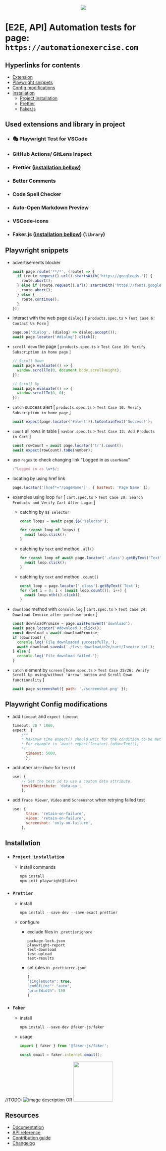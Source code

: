 <p align="center">
<img src=https://skillicons.dev/icons?i=vscode,nodejs,js,ts,github />
</p>

# [E2E, API] Automation tests for page: `https://automationexercise.com`

## Hyperlinks for contents

- [Extension](#used-extensions-and-library-in-project)
- [Playwright snippets](#playwright-snippets)
- [Config modifications](#playwright-config-modifications)
- [Installation](#installation)
  - [Project installation](#project-installation)
  - [Prettier](#prettier)
  - [Faker.js](#faker)

## Used extensions and library in project

- ### 🎭 Playwright Test for VSCode
- ### GitHub Actions/ GitLens Inspect
- ### Prettier ([installation bellow](#prettier))
- ### Better Comments
- ### Code Spell Checker
- ### Auto-Open Markdown Preview
- ### VSCode-icons
- ### Faker.js ([installation bellow](#faker)) (`library`)

## Playwright snippets

- advertisements blocker

  ```javascript
  await page.route('**/*', (route) => {
    if (route.request().url().startsWith('https://googleads.')) {
      route.abort();
    } else if (route.request().url().startsWith('https://fonts.googleapis.')) {
      route.abort();
    } else {
      route.continue();
    }
  });
  ```

- interact with the web page `dialogs` [ `products.spec.ts` > `Test Case 6: Contact Us Form` ]

  ```javascript
  page.on('dialog', (dialog) => dialog.accept());
  await page.locator('#dialog').click();
  ```

- `scroll down` the page [ `products.spec.ts` > `Test Case 10: Verify Subscription in home page` ]

  ```javascript
  // Scroll Down
  await page.evaluate(() => {
    window.scrollTo(0, document.body.scrollHeight);
  });

  // Scroll Up
  await page.evaluate(() => {
    window.scrollTo(0, 0);
  });
  ```

- `catch` success alert [ `products.spec.ts` > `Test Case 10: Verify Subscription in home page` ]

  ```javascript
  await expect(page.locator('#alert')).toContainText('Success!');
  ```

- `count` all rows in table [ `navbar.spec.ts` > `Test Case 12: Add Products in Cart` ]

  ```javascript
  const rowCount = await page.locator('tr').count();
  await expect(rowCount).toBe(number);
  ```

- use `regex` to check changing link "Logged in as `userName`"

  ```javascript
  /^Logged in as \w+$/;
  ```

- locating by using href link

  ```javascript
  page.locator('[href*="/pageName"]', { hasText: 'Page Name' });
  ```

- examples using loop `for` [ `cart.spec.ts` > `Test Case 20: Search Products and Verify Cart After Login` ]

  - catching by `$$ selector`

    ```javascript
    const loops = await page.$$('selector');

    for (const loop of loops) {
      await loop.click();
    }
    ```

  - catching by `text` and method `.all()`
    ```javascript
    for (const loop of await page.locator('.class').getByText('Text').all()) {
      await loop.click();
    }
    ```
  - catching by `text` and method `.count()`
    ```javascript
    const loop = page.locator('.class').getByText('Text');
    for (let i = 0; i < (await loop.count()); i++) {
      await loop.nth(i).click();
    }
    ```

- `download` method with `console.log` [ `cart.spec.ts` > `Test Case 24: Download Invoice after purchase order` ]

  ```javascript
  const downloadPromise = page.waitForEvent('download');
  await page.locator('#download').click();
  const download = await downloadPromise;
  if (download) {
    console.log('File downloaded successfully.');
    await download.saveAs('./test-download/e2e/cart/Invoice.txt');
  } else {
    console.log('File download failed.');
  }
  ```

- `catch` element by `screen` [ `home.spec.ts` > `Test Case 25/26: Verify Scroll Up using/without 'Arrow' button and Scroll Down functionality` ]

  ```javascript
  await page.screenshot({ path: './screenshot.png' });
  ```

## Playwright Config modifications

- add `timeout` and `expect timeout`
  ```javascript
  timeout: 30 * 1000,
  expect: {
      /**
      * Maximum time expect() should wait for the condition to be met.
      * For example in `await expect(locator).toHaveText();`
      */
        timeout: 5000,
        },
  ```
- add other `attribute` for `testid`
  ```javascript
  use: {
      // Set the test id to use a custom data attribute.
      testIdAttribute: 'data-qa',
      },
  ```
- add `Trace Viewer`, `Video` and `Screenshot` when retrying failed test
  ```javascript
  use: {
        trace: 'retain-on-failure',
        video: 'retain-on-failure',
        screenshot: 'only-on-failure',
      },
  ```

## Installation

- ### `Project installation`

  - install commands

    ```javascript
    npm install
    npm init playwright@latest
    ```

- ### `Prettier`

  - install
    ```javascript
    npm install --save-dev --save-exact prettier
    ```
  - configure

    - exclude files in `.prettierignore`

      ```
      package-lock.json
      playwright-report
      test-download
      test-upload
      test-results
      ```

    - set rules in `.prettierrc.json`

      ```javascript
      {
      "singleQuote": true,
      "endOfLine": "auto",
      "printWidth": 150
      }
      ```

- ### `Faker`

  - install
    ```javascript
    npm install --save-dev @faker-js/faker
    ```
  - usage

    ```javascript
    import { faker } from '@faker-js/faker';

    const email = faker.internet.email();
    ```

//TODO:
![image description](relative/path/in/repository/to/image.svg)
OR
<img src="relative/path/in/repository/to/image.svg" width="128"/>

## Resources

- [Documentation](https://playwright.dev/docs/intro)
- [API reference](https://playwright.dev/docs/api/class-playwright/)
- [Contribution guide](CONTRIBUTING.md)
- [Changelog](https://github.com/microsoft/playwright/releases)
